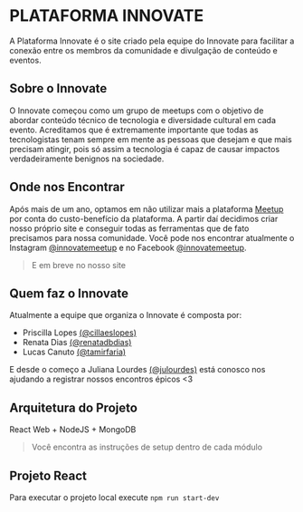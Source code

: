 # PLATAFORMA INNOVATE

A Plataforma Innovate é o site criado pela equipe do Innovate para facilitar a conexão entre os membros da comunidade e divulgação de conteúdo e eventos.

## Sobre o Innovate

O Innovate começou como um grupo de meetups com o objetivo de abordar conteúdo técnico de tecnologia e diversidade cultural em cada evento. Acreditamos que é extremamente importante que todas as tecnologistas tenam sempre em mente as pessoas que desejam e que mais precisam atingir, pois só assim a tecnologia é capaz de causar impactos verdadeiramente benignos na sociedade.

## Onde nos Encontrar

Após mais de um ano, optamos em não utilizar mais a plataforma [Meetup](https://meetup.com) por conta do custo-benefício da plataforma. A partir daí decidimos criar nosso próprio site e conseguir todas as ferramentas que de fato precisamos para nossa comunidade. Você pode nos encontrar atualmente o Instagram [@innovatemeetup](https://www.instagram.com/innovatemeetup/) e no Facebook [@innovatemeetup](https://www.facebook.com/innovate.meetup/).

> E em breve no nosso site

## Quem faz o Innovate

Atualmente a equipe que organiza o Innovate é composta por:
* Priscilla Lopes [(@cillaeslopes)](https://www.instagram.com/cillaeslopes/)
* Renata Dias [(@renatadbdias)](https://www.instagram.com/renatadbdias/)
* Lucas Canuto [(@tamirfaria)](https://www.instagram.com/tamirfaria/)

E desde o começo a Juliana Lourdes [(@julourdes)](https://www.instagram.com/julourdes/) está conosco nos ajudando a registrar nossos encontros épicos <3

## Arquitetura do Projeto

React Web + NodeJS + MongoDB

> Você encontra as instruções de setup dentro de cada módulo

## Projeto React

Para executar o projeto local execute `npm run start-dev`